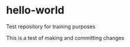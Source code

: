 # hello-world
Test repository for training purposes


This is a test of making and committing changes
